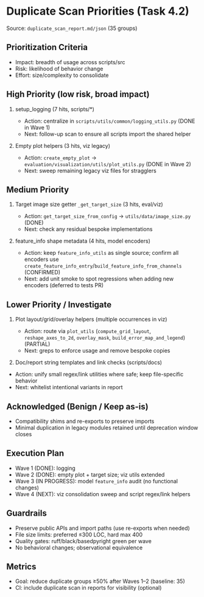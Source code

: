 # Duplicate Scan Priorities (Task 4.2)

Source: `duplicate_scan_report.md/json` (35 groups)

## Prioritization Criteria

- Impact: breadth of usage across scripts/src
- Risk: likelihood of behavior change
- Effort: size/complexity to consolidate

## High Priority (low risk, broad impact)

1. setup_logging (7 hits, scripts/*)

    - Action: centralize in `scripts/utils/common/logging_utils.py` (DONE in Wave 1)
    - Next: follow-up scan to ensure all scripts import the shared helper

2. Empty plot helpers (3 hits, viz legacy)

    - Action: `create_empty_plot` → `evaluation/visualization/utils/plot_utils.py` (DONE in Wave 2)
    - Next: sweep remaining legacy viz files for stragglers

## Medium Priority

1. Target image size getter `_get_target_size` (3 hits, eval/viz)

    - Action: `get_target_size_from_config` → `utils/data/image_size.py` (DONE)
    - Next: check any residual bespoke implementations

2. feature_info shape metadata (4 hits, model encoders)

    - Action: keep `feature_info_utils` as single source; confirm all encoders use
    `create_feature_info_entry`/`build_feature_info_from_channels` (CONFIRMED)
    - Next: add unit smoke to spot regressions when adding new encoders (deferred to tests PR)

## Lower Priority / Investigate

1. Plot layout/grid/overlay helpers (multiple occurrences in viz)

    - Action: route via `plot_utils` (`compute_grid_layout`, `reshape_axes_to_2d`,
    `overlay_mask`, `build_error_map_and_legend`) (PARTIAL)
    - Next: greps to enforce usage and remove bespoke copies

2. Doc/report string templates and link checks (scripts/docs)

- Action: unify small regex/link utilities where safe; keep file-specific behavior
- Next: whitelist intentional variants in report

## Acknowledged (Benign / Keep as-is)

- Compatibility shims and re-exports to preserve imports
- Minimal duplication in legacy modules retained until deprecation window closes

## Execution Plan

- Wave 1 (DONE): logging
- Wave 2 (DONE): empty plot + target size; viz utils extended
- Wave 3 (IN PROGRESS): model `feature_info` audit (no functional changes)
- Wave 4 (NEXT): viz consolidation sweep and script regex/link helpers

## Guardrails

- Preserve public APIs and import paths (use re-exports when needed)
- File size limits: preferred ≤300 LOC, hard max 400
- Quality gates: ruff/black/basedpyright green per wave
- No behavioral changes; observational equivalence

## Metrics

- Goal: reduce duplicate groups ≥50% after Waves 1–2 (baseline: 35)
- CI: include duplicate scan in reports for visibility (optional)
